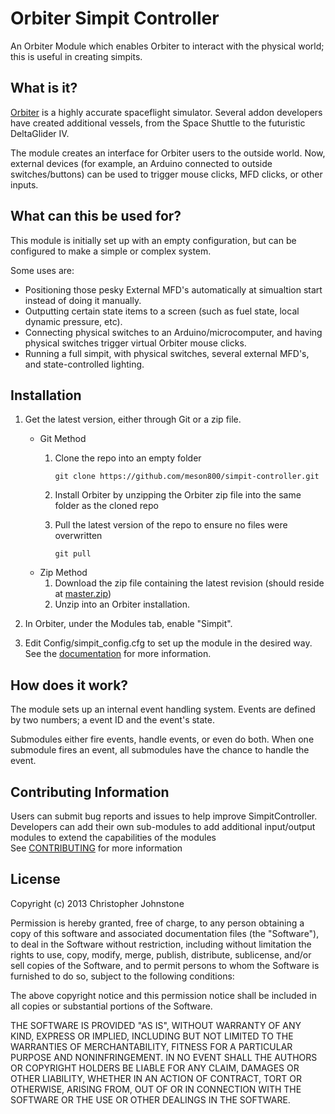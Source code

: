 Orbiter Simpit Controller
=================

An Orbiter Module which enables Orbiter to interact with the physical world; this is useful in creating simpits.

What is it?
-----------
[Orbiter](http://orbit.medphys.ucl.ac.uk/) is a highly accurate spaceflight simulator.
Several addon developers have created additional vessels, from the Space Shuttle to the futuristic DeltaGlider IV.

The module creates an interface for Orbiter users to the outside world.  Now, external devices (for example, an
Arduino connected to outside switches/buttons) can be used to trigger mouse clicks, MFD clicks, or other inputs.

What can this be used for?
--------------------------
This module is initially set up with an empty configuration, but can be configured to make a simple or complex system.

Some uses are:  
*    Positioning those pesky External MFD's automatically at simualtion start instead of doing it manually. 
*    Outputting certain state items to a screen (such as fuel state, local dynamic pressure, etc).
*    Connecting physical switches to an Arduino/microcomputer, and having physical switches trigger virtual Orbiter
mouse clicks.
*    Running a full simpit, with physical switches, several external MFD's, and state-controlled lighting.  

Installation
------------
1. Get the latest version, either through Git or a zip file.
    * Git Method
        1. Clone the repo into an empty folder

            ```
            git clone https://github.com/meson800/simpit-controller.git
            ```
        2. Install Orbiter by unzipping the Orbiter zip file into the same folder as the cloned repo 
        3. Pull the latest version of the repo to ensure no files were overwritten
        
            ```
            git pull
            ```
    * Zip Method
        1. Download the zip file containing the latest revision (should reside at
[master.zip](https://github.com/meson800/simpit-controller/archive/master.zip))
        2. Unzip into an Orbiter installation.  

2. In Orbiter, under the Modules tab, enable "Simpit".  
3. Edit Config/simpit_config.cfg to set up the module in the desired way.  See the [documentation](/Doc/Simpit-Controller/index.md)
for more information.  

How does it work?
-----------------
The module sets up an internal event handling system.  Events are defined by two numbers; a
event ID and the event's state.  

Submodules either fire events, handle events, or even do both.  When one submodule fires an event, all submodules
have the chance to handle the event.


Contributing Information
---------------------
Users can submit bug reports and issues to help improve SimpitController.  
Developers can add their own sub-modules to add additional input/output modules to extend the capabilities of the modules  
See [CONTRIBUTING](/Doc/Simpit-Controller/CONTRIBUTING.md) for more information

License
-------
Copyright (c) 2013 Christopher Johnstone

Permission is hereby granted, free of charge, to any person obtaining a copy
of this software and associated documentation files (the "Software"), to deal
in the Software without restriction, including without limitation the rights
to use, copy, modify, merge, publish, distribute, sublicense, and/or sell
copies of the Software, and to permit persons to whom the Software is
furnished to do so, subject to the following conditions:

The above copyright notice and this permission notice shall be included in
all copies or substantial portions of the Software.

THE SOFTWARE IS PROVIDED "AS IS", WITHOUT WARRANTY OF ANY KIND, EXPRESS OR
IMPLIED, INCLUDING BUT NOT LIMITED TO THE WARRANTIES OF MERCHANTABILITY,
FITNESS FOR A PARTICULAR PURPOSE AND NONINFRINGEMENT. IN NO EVENT SHALL THE
AUTHORS OR COPYRIGHT HOLDERS BE LIABLE FOR ANY CLAIM, DAMAGES OR OTHER
LIABILITY, WHETHER IN AN ACTION OF CONTRACT, TORT OR OTHERWISE, ARISING FROM,
OUT OF OR IN CONNECTION WITH THE SOFTWARE OR THE USE OR OTHER DEALINGS IN
THE SOFTWARE.
